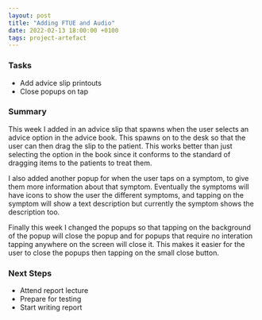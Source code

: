 ```yaml
---
layout: post
title: "Adding FTUE and Audio"
date: 2022-02-13 18:00:00 +0100
tags: project-artefact
---
```


### Tasks
- Add advice slip printouts
- Close popups on tap

### Summary
This week I added in an advice slip that spawns when the user selects an advice option in the advice book. This spawns on to the desk so that the user can then drag the slip to the patient. This works better than just selecting the option in the book since it conforms to the standard of dragging items to the patients to treat them. 

I also added another popup for when the user taps on a symptom, to give them more information about that symptom. Eventually the symptoms will have icons to show the user the different symptoms, and tapping on the symptom will show a text description but currently the symptom shows the description too. 

Finally this week I changed the popups so that tapping on the background of the popup will close the popup and for popups that require no interation tapping anywhere on the screen will close it. This makes it easier for the user to close the popups then tapping on the small close button. 

### Next Steps
- Attend report lecture
- Prepare for testing
- Start writing report